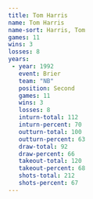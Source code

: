```yaml
---
title: Tom Harris
name: Tom Harris
name-sort: Harris, Tom
games: 11
wins: 3
losses: 8
years:
 - year: 1992
   event: Brier
   team: "NB"
   position: Second
   games: 11
   wins: 3
   losses: 8
   inturn-total: 112
   inturn-percent: 70
   outturn-total: 100
   outturn-percent: 63
   draw-total: 92
   draw-percent: 66
   takeout-total: 120
   takeout-percent: 68
   shots-total: 212
   shots-percent: 67
---
```


